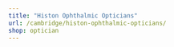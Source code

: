 ```yaml
---
title: "Histon Ophthalmic Opticians"
url: /cambridge/histon-ophthalmic-opticians/
shop: optician
---
```

